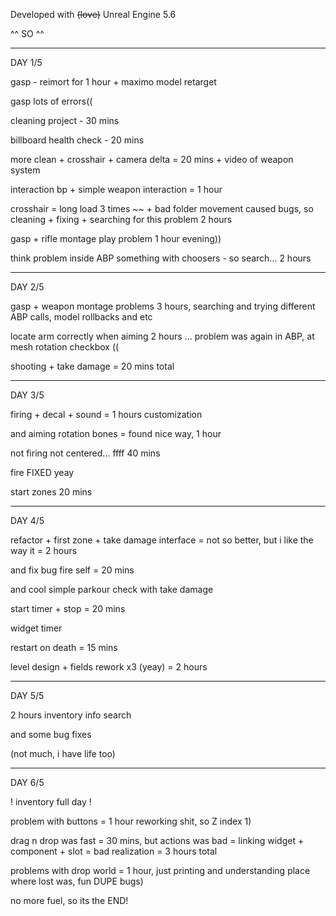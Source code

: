 Developed with ~~(love)~~ Unreal Engine 5.6


^^ SO ^^

---

DAY 1/5

gasp - reimort for 1 hour + maximo model retarget 

gasp lots of errors(( 

cleaning project - 30 mins

billboard health check - 20 mins

more clean + crosshair + camera delta = 20 mins + video of weapon system 

interaction bp + simple weapon interaction = 1 hour 

crosshair = long load 3 times ~~ + bad folder movement caused bugs, so cleaning + fixing + searching for this problem 2 hours 

gasp + rifle montage play problem 1 hour evening))

think problem inside ABP something with choosers - so search... 2 hours

---

DAY 2/5

gasp + weapon montage problems 3 hours, searching and trying different ABP calls, model rollbacks and etc

locate arm correctly when aiming 2 hours ... problem was again in ABP, at mesh rotation checkbox ((

shooting + take damage = 20 mins total 

---

DAY 3/5

firing + decal + sound = 1 hours customization 

and aiming rotation bones = found nice way, 1 hour 

not firing not centered... ffff 40 mins

fire FIXED   yeay 

start zones  20 mins 

---

DAY 4/5

refactor + first zone + take damage interface  = not so better, but i like the way it = 2 hours 

and fix bug fire self = 20 mins 

and cool simple parkour check with take damage

start timer + stop = 20 mins 

widget timer 

restart on death = 15 mins  


level design + fields rework x3 (yeay) = 2 hours 

---

DAY 5/5

2 hours inventory info search 

and some bug fixes

(not much, i have life too)

---
DAY 6/5

! inventory full day !

problem with buttons = 1 hour reworking shit, so Z index 1) 

drag n drop was fast = 30 mins, but actions was bad = linking widget + component + slot = bad realization = 3 hours total 

problems with drop world = 1 hour, just printing and understanding place where lost was, fun DUPE bugs)

no more fuel, so its the END!
